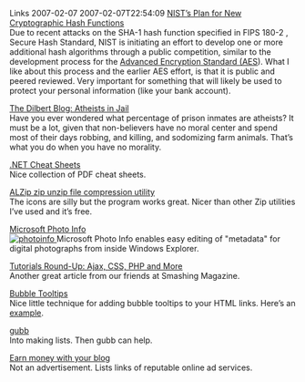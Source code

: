 Links 2007-02-07
2007-02-07T22:54:09
[NIST’s Plan for New Cryptographic Hash Functions](http://www.csrc.nist.gov/pki/HashWorkshop/index.html)   
Due to recent attacks on the SHA-1 hash function specified in FIPS 180-2 , Secure Hash Standard, NIST is initiating an effort to develop one or more additional hash algorithms through a public competition, similar to the development process for the [Advanced Encryption Standard (AES](http://csrc.nist.gov/CryptoToolkit/aes/index2.html)). What I like about this process and the earlier AES effort, is that it is public and peered reviewed. Very important for something that will likely be used to protect your personal information (like your bank account).

[The Dilbert Blog: Atheists in Jail](http://dilbertblog.typepad.com/the_dilbert_blog/2007/01/atheists_in_jai.html)   
Have you ever wondered what percentage of prison inmates are atheists? It must be a lot, given that non-believers have no moral center and spend most of their days robbing, and killing, and sodomizing farm animals. That’s what you do when you have no morality.

[.NET Cheat Sheets](http://john-sheehan.com/blog/index.php/net-cheat-sheets/)   
Nice collection of PDF cheat sheets.

[ALZip zip unzip file compression utility](http://www.altools.net/ALTools/ALZip/tabid/53/Default.aspx)   
The icons are silly but the program works great. Nicer than other Zip utilities I’ve used and it’s free.

[Microsoft Photo Info](http://www.microsoft.com/windowsxp/using/digitalphotography/prophoto/photoinfo.mspx)   
[ ![photoinfo](http://az667460.vo.msecnd.net/cdn/images/blog/photoinfo_preview.jpg) ](http://az667460.vo.msecnd.net/cdn/images/blog/photoinfo.gif)Microsoft Photo Info enables easy editing of "metadata" for digital photographs from inside Windows Explorer.

[ ](http://az667460.vo.msecnd.net/cdn/images/blog/photoinfo.gif) [ ](http://az667460.vo.msecnd.net/cdn/images/blog/photoinfo.gif) [ ](http://az667460.vo.msecnd.net/cdn/images/blog/photoinfo.gif) [ ](http://az667460.vo.msecnd.net/cdn/images/blog/photoinfo.gif) [ ](http://az667460.vo.msecnd.net/cdn/images/blog/photoinfo.gif) [Tutorials Round-Up: Ajax, CSS, PHP and More](http://www.smashingmagazine.com/2007/01/26/tutorials-round-up-ajax-css-javascript-php-mysql-and-more/)   
Another great article from our friends at Smashing Magazine.

[Bubble Tooltips](http://web-graphics.com/mtarchive/001717.php)   
Nice little technique for adding bubble tooltips to your HTML links. Here’s an [example](http://web-graphics.com/mtarchive/BubbleTooltips.html).

[gubb](http://www.gubb.net/)   
Into making lists. Then gubb can help.

[Earn money with your blog](http://blog.csharp-online.net/?p=86)   
Not an advertisement. Lists links of reputable online ad services. 
